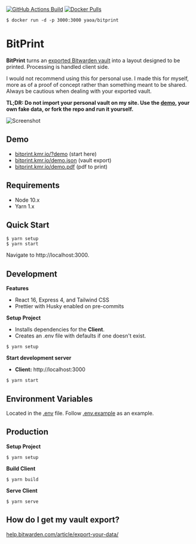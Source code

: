 <a href="https://github.com/alexyao2015/bitprint/actions"><img alt="GitHub Actions Build" src="https://github.com/alexyao2015/bitprint/workflows/Deploy/badge.svg"></a>
<a href="https://hub.docker.com/r/yaoa/bitprint"><img alt="Docker Pulls" src="https://img.shields.io/docker/pulls/yaoa/bitprint.svg"></a>


```
$ docker run -d -p 3000:3000 yaoa/bitprint
```

# BitPrint

**BitPrint** turns an [exported Bitwarden vault](https://help.bitwarden.com/article/export-your-data/) into a layout designed to be printed. Processing is handled client side.

I would not recommend using this for personal use. I made this for myself, more as of a proof of concept rather than something meant to be shared. Always be cautious when dealing with your exported vault.

**TL;DR: Do not import your personal vault on my site. Use the [demo](https://bitprint.kmr.io/?demo), your own fake data, or fork the repo and run it yourself.**

![Screenshot](.github/screenshot.png)

## Demo

- [bitprint.kmr.io/?demo](https://bitprint.kmr.io/?demo) (start here)
- [bitprint.kmr.io/demo.json](https://bitprint.kmr.io/demo.json) (vault export)
- [bitprint.kmr.io/demo.pdf](https://bitprint.kmr.io/demo.pdf) (pdf to print)

## Requirements

- Node 10.x
- Yarn 1.x

## Quick Start

```
$ yarn setup
$ yarn start
```

Navigate to http://localhost:3000.

## Development

**Features**

- React 16, Express 4, and Tailwind CSS
- Prettier with Husky enabled on pre-commits

**Setup Project**

- Installs dependencies for the **Client**.
- Creates an .env file with defaults if one doesn't exist.

```
$ yarn setup
```

**Start development server**

- **Client:** http://localhost:3000

```
$ yarn start
```

## Environment Variables

Located in the [.env](.env) file. Follow [.env.example](.env.example) as an example.

## Production

**Setup Project**

```
$ yarn setup
```

**Build Client**

```
$ yarn build
```

**Serve Client**

```
$ yarn serve
```

## How do I get my vault export?

[help.bitwarden.com/article/export-your-data/](https://help.bitwarden.com/article/export-your-data/)
